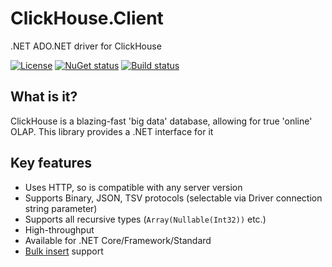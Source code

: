 # ClickHouse.Client

.NET ADO.NET driver for ClickHouse

[![License](https://img.shields.io/github/license/DarkWanderer/ClickHouse.Client?style=plastic)](https://github.com/DarkWanderer/ClickHouse.Client/blob/master/LICENSE)
[![NuGet status](https://img.shields.io/nuget/dt/ClickHouse.Client?style=plastic)](https://www.nuget.org/packages/ClickHouse.Client/)
[![Build status](https://ci.appveyor.com/api/projects/status/2tex8lslgd93ha9l/branch/master?svg=true)](https://ci.appveyor.com/project/DarkWanderer/clickhouse-client/branch/master)

## What is it?

ClickHouse is a blazing-fast 'big data' database, allowing for true 'online' OLAP. This library provides a .NET interface for it

## Key features

* Uses HTTP, so is compatible with any server version
* Supports Binary, JSON, TSV protocols (selectable via Driver connection string parameter)
* Supports all recursive types (`Array(Nullable(Int32))` etc.)
* High-throughput
* Available for .NET Core/Framework/Standard
* [Bulk insert](https://github.com/DarkWanderer/ClickHouse.Client/wiki/Bulk-insertion) support
